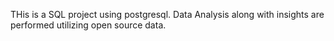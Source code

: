 THis is a SQL project using postgresql. 
Data Analysis along with insights are performed utilizing open source data. 
